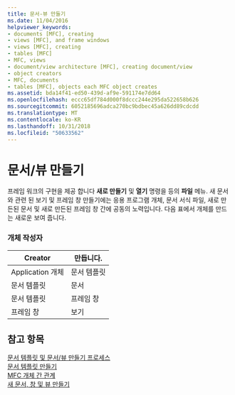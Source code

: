 ```yaml
---
title: 문서-뷰 만들기
ms.date: 11/04/2016
helpviewer_keywords:
- documents [MFC], creating
- views [MFC], and frame windows
- views [MFC], creating
- tables [MFC]
- MFC, views
- document/view architecture [MFC], creating document/view
- object creators
- MFC, documents
- tables [MFC], objects each MFC object creates
ms.assetid: bda14f41-ed50-439d-af9e-591174e7dd64
ms.openlocfilehash: eccc65df784d000f8dccc244e295da522658b626
ms.sourcegitcommit: 6052185696adca270bc9bdbec45a626dd89cdcdd
ms.translationtype: MT
ms.contentlocale: ko-KR
ms.lasthandoff: 10/31/2018
ms.locfileid: "50633562"
---
```

# <a name="documentview-creation"></a>문서/뷰 만들기

프레임 워크의 구현을 제공 합니다 **새로 만들기** 및 **열기** 명령을 등의 **파일** 메뉴. 새 문서와 관련 된 보기 및 프레임 창 만들기에는 응용 프로그램 개체, 문서 서식 파일, 새로 만든된 문서 및 새로 만든된 프레임 창 간에 공동의 노력입니다. 다음 표에서 개체를 만드는 새로운 보여 줍니다.

### <a name="object-creators"></a>개체 작성자

|Creator|만듭니다.|
|-------------|-------------|
|Application 개체|문서 템플릿|
|문서 템플릿|문서|
|문서 템플릿|프레임 창|
|프레임 창|보기|

## <a name="see-also"></a>참고 항목

[문서 템플릿 및 문서/뷰 만들기 프로세스](../mfc/document-templates-and-the-document-view-creation-process.md)<br/>
[문서 템플릿 만들기](../mfc/document-template-creation.md)<br/>
[MFC 개체 간 관계](../mfc/relationships-among-mfc-objects.md)<br/>
[새 문서, 창 및 뷰 만들기](../mfc/creating-new-documents-windows-and-views.md)


